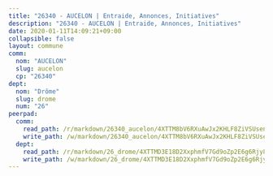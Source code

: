 ```yaml
---
title: "26340 - AUCELON | Entraide, Annonces, Initiatives"
description: "26340 - AUCELON | Entraide, Annonces, Initiatives"
date: 2020-01-11T14:09:21+09:00
collapsible: false
layout: commune
comm:
  nom: "AUCELON"
  slug: aucelon
  cp: "26340"
dept:
  nom: "Drôme"
  slug: drome
  num: "26"
peerpad:
  comm:
    read_path: /r/markdown/26340_aucelon/4XTTM8bV6RXuAwJx2KHLF8ZiVSUsenQW4XKgBCCL89JpnRBMP
    write_path: /w/markdown/26340_aucelon/4XTTM8bV6RXuAwJx2KHLF8ZiVSUsenQW4XKgBCCL89JpnRBMP-K3TgUNoAHbEkvYnd9m8gaaXZR3MJHJsTiTLvicmUZ7sLg9Wh5FnGq17iTSf9T1qfyidprH7daTH1AhAqXTW11tERPVL7xck5x5HTYzRoBafw8wj9K6sKEcGuuYRGZWJurpLFsGnR
  dept:
    read_path: /r/markdown/26_drome/4XTTMD3E18D2XxphmfV7Gd9oZp2E6g6Rjy8yoyyuT4SyeeDZv
    write_path: /w/markdown/26_drome/4XTTMD3E18D2XxphmfV7Gd9oZp2E6g6Rjy8yoyyuT4SyeeDZv-K3TgUGX4nG6FnUgVjDeodHJBzD4Z7jTqAJwquijk1LCW8AWc9CAemuRZDQCZC8aha3sgQcHNRUHizJ1bQGiTeNjxAKKxoxsNxcJ7pjGzQ4icP1ftCA9sHED31LddZbCgpf6zkM4Q
---
```


